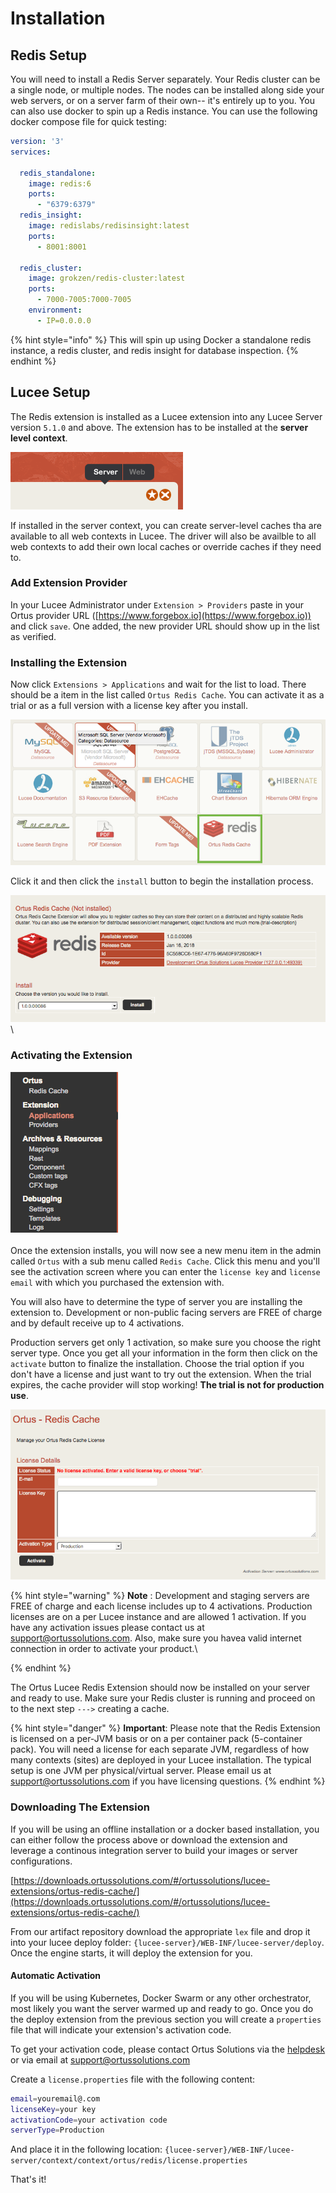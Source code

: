 # Installation

## Redis Setup <a href="#redis-setup" id="redis-setup"></a>

You will need to install a Redis Server separately. Your Redis cluster can be a single node, or multiple nodes. The nodes can be installed along side your web servers, or on a server farm of their own-- it's entirely up to you. You can also use docker to spin up a Redis instance. You can use the following docker compose file for quick testing:

```yaml
version: '3'
services:

  redis_standalone:
    image: redis:6
    ports:
      - "6379:6379"
  redis_insight:
    image: redislabs/redisinsight:latest
    ports:
      - 8001:8001

  redis_cluster:
    image: grokzen/redis-cluster:latest
    ports:
      - 7000-7005:7000-7005
    environment:
      - IP=0.0.0.0

```

{% hint style="info" %}
This will spin up using Docker a standalone redis instance, a redis cluster, and redis insight for database inspection.
{% endhint %}

## Lucee Setup

The Redis extension is installed as a Lucee extension into any Lucee Server version `5.1.0` and above. The extension has to be installed at the **server level context**.

![](<../.gitbook/assets/image (1).png>)

If installed in the server context, you can create server-level caches tha are available to all web contexts in Lucee. The driver will also be availble to all web contexts to add their own local caches or override caches if they need to.

### **Add Extension Provider**

In your Lucee Administrator under `Extension > Providers` paste in your Ortus provider URL ([https://www.forgebox.io](https://www.forgebox.io)) and click `save`. One added, the new provider URL should show up in the list as verified.

### **Installing the Extension**

Now click `Extensions > Applications` and wait for the list to load. There should be a item in the list called `Ortus Redis Cache`. You can activate it as a trial or as a full version with a license key after you install.

![](<../.gitbook/assets/image (5).png>)

Click it and then click the `install` button to begin the installation process.

![](<../.gitbook/assets/image (3).png>)\


### **Activating the Extension**

![](<../.gitbook/assets/image (2).png>)\
\
Once the extension installs, you will now see a new menu item in the admin called `Ortus` with a sub menu called `Redis Cache`. Click this menu and you'll see the activation screen where you can enter the `license key` and `license email` with which you purchased the extension with.

You will also have to determine the type of server you are installing the extension to. Development or non-public facing servers are FREE of charge and by default receive up to 4 activations.

Production servers get only 1 activation, so make sure you choose the right server type. Once you get all your information in the form then click on the `activate` button to finalize the installation. Choose the trial option if you don't have a license and just want to try out the extension. When the trial expires, the cache provider will stop working! **The trial is not for production use**.

![](<../.gitbook/assets/image (4).png>)

{% hint style="warning" %}
**Note** : Development and staging servers are FREE of charge and each license includes up to 4 activations. Production licenses are on a per Lucee instance and are allowed 1 activation. If you have any activation issues please contact us at [support@ortussolutions.com](mailto:support@ortussolutions.com). Also, make sure you havea valid internet connection in order to activate your product.\

{% endhint %}

The Ortus Lucee Redis Extension should now be installed on your server and ready to use. Make sure your Redis cluster is running and proceed on to the next step `--->` creating a cache.

{% hint style="danger" %}
**Important**: Please note that the Redis Extension is licensed on a per-JVM basis or on a per container pack (5-container pack). You will need a license for each separate JVM, regardless of how many contexts (sites) are deployed in your Lucee installation. The typical setup is one JVM per physical/virtual server. Please email us at [support@ortussolutions.com](http://127.0.0.1:49339/docs/support@ortussolutions.com) if you have licensing questions.
{% endhint %}

### Downloading The Extension

If you will be using an offline installation or a docker based installation, you can either follow the process above or download the extension and leverage a continous integration server to build your images or server configurations.

[https://downloads.ortussolutions.com/#/ortussolutions/lucee-extensions/ortus-redis-cache/](https://downloads.ortussolutions.com/#/ortussolutions/lucee-extensions/ortus-redis-cache/)

From our artifact repository download the appropriate `lex` file and drop it into your lucee deploy folder: `{lucee-server}/WEB-INF/lucee-server/deploy`. Once the engine starts, it will deploy the extension for you.

#### Automatic Activation <a href="#automatic-activation" id="automatic-activation"></a>

If you will be using Kubernetes, Docker Swarm or any other orchestrator, most likely you want the server warmed up and ready to go. Once you do the deploy extension from the previous section you will create a `properties` file that will indicate your extension's activation code.

To get your activation code, please contact Ortus Solutions via the [helpdesk](https://ortussolutions.atlassian.net/servicedesk/customer/portal/9) or via email at [support@ortussolutions.com](mailto:support@ortussolutions.com)

Create a `license.properties` file with the following content:

```bash
email=youremail@.com
licenseKey=your key
activationCode=your activation code
serverType=Production
```

And place it in the following location: `{lucee-server}/WEB-INF/lucee-server/context/context/ortus/redis/license.properties`

That's it!
